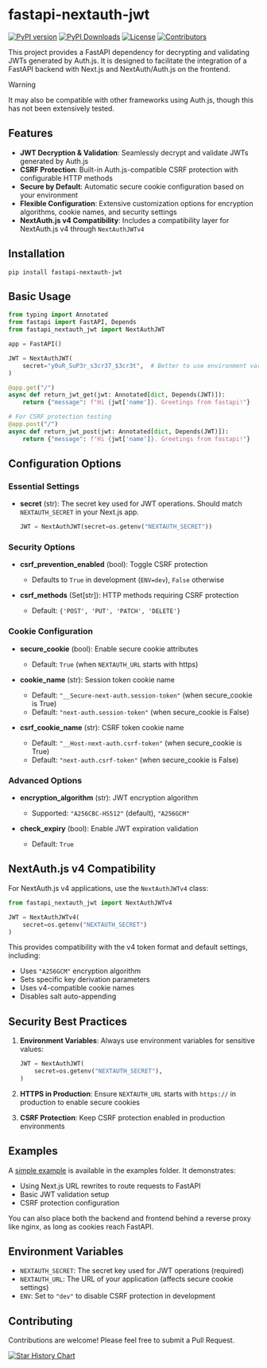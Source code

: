 # fastapi-nextauth-jwt

[![PyPI version](https://badge.fury.io/py/fastapi-nextauth-jwt.svg)](https://badge.fury.io/py/fastapi-nextauth-jwt)
[![PyPI Downloads](https://img.shields.io/pypi/dm/fastapi-nextauth-jwt)](https://pypi.org/project/fastapi-nextauth-jwt/)
[![License](https://img.shields.io/pypi/l/fastapi-nextauth-jwt)](https://github.com/yourusername/fastapi-nextauth-jwt/blob/main/LICENSE)
[![Contributors](https://img.shields.io/github/contributors/TCatshoek/fastapi-nextauth-jwt)](https://github.com/TCatshoek/fastapi-nextauth-jwt/graphs/contributors)

This project provides a FastAPI dependency for decrypting and validating JWTs generated by Auth.js. It is designed to facilitate the integration of a FastAPI backend with Next.js and NextAuth/Auth.js on the frontend.

> [!WARNING]
> It may also be compatible with other frameworks using Auth.js, though this has not been extensively tested.

## Features

- **JWT Decryption & Validation**: Seamlessly decrypt and validate JWTs generated by Auth.js
- **CSRF Protection**: Built-in Auth.js-compatible CSRF protection with configurable HTTP methods
- **Secure by Default**: Automatic secure cookie configuration based on your environment
- **Flexible Configuration**: Extensive customization options for encryption algorithms, cookie names, and security settings
- **NextAuth.js v4 Compatibility**: Includes a compatibility layer for NextAuth.js v4 through `NextAuthJWTv4`

## Installation

```shell
pip install fastapi-nextauth-jwt
```

## Basic Usage

```python
from typing import Annotated
from fastapi import FastAPI, Depends
from fastapi_nextauth_jwt import NextAuthJWT

app = FastAPI()

JWT = NextAuthJWT(
    secret="y0uR_SuP3r_s3cr37_$3cr3t",  # Better to use environment variable
)

@app.get("/")
async def return_jwt_get(jwt: Annotated[dict, Depends(JWT)]):
    return {"message": f"Hi {jwt['name']}. Greetings from fastapi!"}

# For CSRF protection testing
@app.post("/")
async def return_jwt_post(jwt: Annotated[dict, Depends(JWT)]):
    return {"message": f"Hi {jwt['name']}. Greetings from fastapi!"}
```

## Configuration Options

### Essential Settings

- **secret** (str): The secret key used for JWT operations. Should match `NEXTAUTH_SECRET` in your Next.js app.
  ```python
  JWT = NextAuthJWT(secret=os.getenv("NEXTAUTH_SECRET"))
  ```

### Security Options

- **csrf_prevention_enabled** (bool): Toggle CSRF protection
  - Defaults to `True` in development (`ENV=dev`), `False` otherwise

- **csrf_methods** (Set[str]): HTTP methods requiring CSRF protection
  - Default: `{'POST', 'PUT', 'PATCH', 'DELETE'}`

### Cookie Configuration

- **secure_cookie** (bool): Enable secure cookie attributes
  - Default: `True` (when `NEXTAUTH_URL` starts with https)

- **cookie_name** (str): Session token cookie name
  - Default: `"__Secure-next-auth.session-token"` (when secure_cookie is True)
  - Default: `"next-auth.session-token"` (when secure_cookie is False)

- **csrf_cookie_name** (str): CSRF token cookie name
  - Default: `"__Host-next-auth.csrf-token"` (when secure_cookie is True)
  - Default: `"next-auth.csrf-token"` (when secure_cookie is False)

### Advanced Options

- **encryption_algorithm** (str): JWT encryption algorithm
  - Supported: `"A256CBC-HS512"` (default), `"A256GCM"`

- **check_expiry** (bool): Enable JWT expiration validation
  - Default: `True`

## NextAuth.js v4 Compatibility

For NextAuth.js v4 applications, use the `NextAuthJWTv4` class:

```python
from fastapi_nextauth_jwt import NextAuthJWTv4

JWT = NextAuthJWTv4(
    secret=os.getenv("NEXTAUTH_SECRET")
)
```

This provides compatibility with the v4 token format and default settings, including:
- Uses `"A256GCM"` encryption algorithm
- Sets specific key derivation parameters
- Uses v4-compatible cookie names
- Disables salt auto-appending

## Security Best Practices

1. **Environment Variables**: Always use environment variables for sensitive values:
   ```python
   JWT = NextAuthJWT(
       secret=os.getenv("NEXTAUTH_SECRET"),
   )
   ```

2. **HTTPS in Production**: Ensure `NEXTAUTH_URL` starts with `https://` in production to enable secure cookies

3. **CSRF Protection**: Keep CSRF protection enabled in production environments

## Examples

A [simple example](https://github.com/TCatshoek/fastapi-nextauth-jwt/tree/main/examples/simple) is available in the examples folder. It demonstrates:
- Using Next.js URL rewrites to route requests to FastAPI
- Basic JWT validation setup
- CSRF protection configuration

You can also place both the backend and frontend behind a reverse proxy like nginx, as long as cookies reach FastAPI.

## Environment Variables

- `NEXTAUTH_SECRET`: The secret key used for JWT operations (required)
- `NEXTAUTH_URL`: The URL of your application (affects secure cookie settings)
- `ENV`: Set to `"dev"` to disable CSRF protection in development

## Contributing

Contributions are welcome! Please feel free to submit a Pull Request.



[![Star History Chart](https://api.star-history.com/svg?repos=TCatshoek/fastapi-nextauth-jwt&type=Date)](https://star-history.com/#TCatshoek/fastapi-nextauth-jwt&Date)
